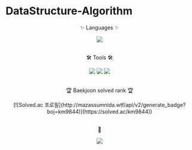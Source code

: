 # DataStructure-Algorithm

<div align=center>
	<p>✨ Languages ✨</p>
</div>

<div align="center">
	<img src="https://img.shields.io/badge/Java-007396?style=flat&logo=Conda-Forge&logoColor=white"/>
</div>

<br>
<div align=center>
	<p>🛠 Tools 🛠</p>
</div>
<div align=center>
	<img src="https://img.shields.io/badge/Eclipse%20IDE-2C2255?style=flat&logo=EclipseIDE&logoColor=white" />
	<img src="https://img.shields.io/badge/IntelliJ%20IDEA-2C2255?style=flat&logo=intellijidea&logoColor=white" />
	<img src="https://img.shields.io/badge/GitHub-181717?style=flat&logo=GitHub&logoColor=white" />
</div>
<br>
<div align=center>
  <p>🏆 Baekjoon solved rank 🏆</p>
  [![Solved.ac
프로필](http://mazassumnida.wtf/api/v2/generate_badge?boj=km9844)](https://solved.ac/km9844))
</div>
<br>
<div align=center>
  <p>🌱</p>
  <img src="http://mazandi.herokuapp.com/api?handle=km9844&theme=dark"/>
</div>

